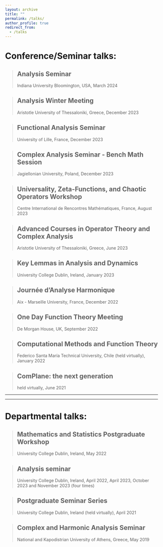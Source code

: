 ```yaml
---
layout: archive
title: ""
permalink: /talks/
author_profile: true
redirect_from:
  - /talks
---
```


# Conference/Seminar talks:

> ## Analysis Seminar
> Indiana University Bloomington, USA, March 2024

> ## Analysis Winter Meeting
> Aristotle University of Thessaloniki, Greece, December 2023

> ## Functional Analysis Seminar
> University of Lille, France, December 2023

> ## Complex Analysis Seminar - Bench Math Session
> Jagiellonian University, Poland, December 2023 

> ## Universality, Zeta-Functions, and Chaotic Operators Workshop
> Centre International de Rencontres Mathématiques, France, August 2023

> ## Advanced Courses in Operator Theory and Complex Analysis
> Aristotle University of Thessaloniki, Greece, June 2023

> ## Key Lemmas in Analysis and Dynamics
> University College Dublin, Ireland, January 2023

> ## Journée d’Analyse Harmonique
> Aix - Marseille University, France, December 2022

> ## One Day Function Theory Meeting
> De Morgan House, UK, September 2022

> ## Computational Methods and Function Theory
> Federico Santa María Technical University, Chile (held virtually), January 2022

> ## ComPlane: the next generation
> held virtually, June 2021

***
***

# Departmental talks:

> ## Mathematics and Statistics Postgraduate Workshop
> University College Dublin, Ireland, May 2022

> ## Analysis seminar
> University College Dublin, Ireland, April 2022, April 2023, October 2023 and November 2023 (four times)

> ## Postgraduate Seminar Series
> University College Dublin, Ireland (held virtually), April 2021

> ## Complex and Harmonic Analysis Seminar
> National and Kapodistrian University of Athens, Greece, May 2019

